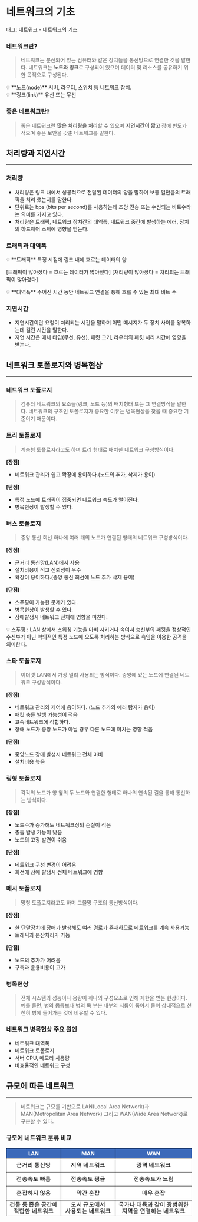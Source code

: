# 네트워크의 기초

태그: 네트워크 - 네트워크의 기초

### 네트워크란?

> 네트워크는 분산되어 있는 컴퓨터와 같은 장치들을 통신망으로 연결한 것을 말한다. 네트워크는 **노드와 링크**로 구성되어 있으며 데이터 및 리소스를 공유하기 위한 목적으로 구성된다.

<aside>
💡 **노드(node)** 서버, 라우터, 스위치 등 네트워크 장치.

</aside>

<aside>
💡 **링크(link)** 유선 또는 무선

</aside>

### 좋은 네트워크란?

> 좋은 네트워크란 **많은** **처리량을 처리**할 수 있으며 **지연시간이 짧고** 장애 빈도가 적으며 좋은 보안을 갖춘 네트워크를 말한다.

## 처리량과 지연시간

---

### 처리량

- 처리량은 링크 내에서 성공적으로 전달된 데이터의 양을 말하며 보통 얼만큼의 트래픽을 처리 했는지를 말한다.
- 단위로는 bps (bits per second)를 사용하는데 초당 전송 또는 수신되는 비트수라는 의미를 가지고 있다.
- 처리량은 트래픽, 네트워크 장치간의 대역폭, 네트워크 중간에 발생하는 에러, 장치의 하드웨어 스팩에 영향을 받는다.

### 트래픽과 대역폭

<aside>
💡 **트래픽** 특정 시점에 링크 내에 흐르는 데이터의 양

[트래픽이 많아졌다 = 흐르는 데이터가 많아졌다]
[처리량이 많아졌다 = 처리되는 트래픽이 많아졌다]

</aside>

<aside>
💡 **대역폭** 주어진 시간 동안 네트워크 연결을 통해 흐를 수 있는 최대 비트 수

</aside>

### 지연시간

- 지연시간이란 요청이 처리되는 시간을 말하며 어떤 메시지가 두 장치 사이를 왕복하는데 걸린 시간을 말한다.
- 지연 시간은 매체 타입(무선, 유선), 패킷 크기, 라우터의 패킷 처리 시간에 영향을 받는다.

## 네트워크 토폴로지와 병목현상

---

### 네트워크 토폴로지

> 컴퓨터 네트워크의 요소들(링크, 노드 등)의 배치형태 또는 그 연결방식을 말한다. 네트워크의 구조인 토폴로지가 중요한 이유는 병목현상을 찾을 때 중요한 기준이기 때문이다.

### 트리 토폴로지

> 계층형 토폴로지라고도 하며 트리 형태로 배치한 네트워크 구성방식이다.

**[장점]**

- 네트워크 관리가 쉽고 확장에 용이하다.(노드의 추가, 삭제가 용이)

**[단점]**

- 특정 노드에 트래픽이 집중되면 네트워크 속도가 떨어진다.
- 병목현상이 발생할 수 있다.

### 버스 토폴로지

> 중앙 통신 회선 하나에 여러 개의 노드가 연결된 형태의 네트워크 구성방식이다.

**[장점]**

- 근거리 통신망(LAN)에서 사용
- 설치비용이 적고 신뢰성이 우수
- 확장이 용이하다.(중앙 통신 회선에 노드 추가 삭제 용이)

**[단점]**

- 스푸핑이 가능한 문제가 있다.
- 병목현상이 발생할 수 있다.
- 장애발생시 네트워크 전체에 영향을 미친다.

<aside>
💡 스푸핑 : LAN 상에서 스위칭 기능을 마비 시키거나 속여서  송신부의 패킷을 정상적인 수신부가 아닌 악의적인 특정 노드에 오도록 처리하는 방식으로 속임을 이용한 공격을 의미한다.

</aside>

### 스타 토폴로지

> 이더넷 LAN에서 가장 널리 사용되는 방식이다. 중앙에 있는 노드에 연결된 네트워크 구성방식이다.

**[장점]**

- 네트워크 관리와 제어에 용이하다. (노드 추가와 에러 탐지가 용이)
- 패킷 충돌 발생 가능성이 적음
- 고속네트워크에 적합하다.
- 장애 노드가 중앙 노드가 아닐 경우 다른 노드에 미치는 영향 적음

**[단점]**

- 중앙노드 장애 발생시 네트워크 전체 마비
- 설치비용 높음

### 링형 토폴로지

> 각각의 노드가 양 옆의 두 노드와 연결한 형태로 하나의 연속된 길을 통해 통신하는 방식이다.

**[장점]**

- 노드수가 증가해도 네트워크상의 손실이 적음
- 충돌 발생 가능이 낮음
- 노드의 고장 발견이 쉬움

**[단점]**

- 네트워크 구성 변경이 어려움
- 회선에 장애 발생시 전체 네트워크에 영향

### 메시 토폴로지

> 망형 토폴로지라고도 하며 그물망 구조의 통신방식이다.

**[장점]**

- 한 단말장치에 장애가 발생해도 여러 경로가 존재하므로 네트워크를 계속 사용가능
- 트래픽과 분산처리가 가능

**[단점]**

- 노드의 추가가 어려움
- 구축과 운용비용이 고가

### 병목현상

> 전체 시스템의 성능이나 용량이 하나의 구성요소로 인해 제한을 받는 현상이다.
> 예를 들면, 병의 몸통보다 병의 목 부분 내부의 지름이 좁아서 물이 상대적으로 천천히 병에 들어가는 것에 비유할 수 있다.

### 네트워크 병목현상 주요 원인

- 네트워크 대역폭
- 네트워크 토폴로지
- 서버 CPU, 메모리 사용량
- 비효율적인 네트워크 구성

## 규모에 따른 네트워크

---

> 네트워크는 규모를 기반으로 LAN(Local Area Network)과 MAN(Metropolitan Area Network) 그리고 WAN(Wide Area Network)로 구분할 수 있다.

### 규모에 네트워크 분류 비교

![6.png](/2.%20Network/1.%20%EB%84%A4%ED%8A%B8%EC%9B%8C%ED%81%AC%EC%9D%98%20%EA%B8%B0%EC%B4%88/MinSu/img/6.png)
